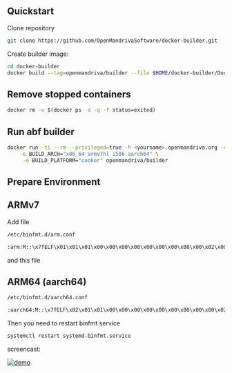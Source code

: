 ## Quickstart

Clone repository

```bash
git clone https://github.com/OpenMandrivaSoftware/docker-builder.git
```
Create builder image:

```bash
cd docker-builder
docker build --tag=openmandriva/builder --file $HOME/docker-builder/Dockerfile.builder .
```

## Remove stopped containers
```bash
docker rm -v $(docker ps -a -q -f status=exited)
```

## Run abf builder
```bash
docker run -ti --rm --privileged=true -h <yourname>.openmandriva.org -e BUILD_TOKEN="your_token" \
	-e BUILD_ARCH="x86_64 armv7hl i586 aarch64" \
	 -e BUILD_PLATFORM="cooker" openmandriva/builder
```

## Prepare Environment
## ARMv7

Add file

```bash
/etc/binfmt.d/arm.conf
```
```bash
:arm:M::\x7fELF\x01\x01\x01\x00\x00\x00\x00\x00\x00\x00\x00\x00\x02\x00\x28\x00:\xff\xff\xff\xff\xff\xff\xff\x00\xff\xff\xff\xff\xff\xff\xff\xff\xfe\xff\xff\xff:/usr/bin/qemu-arm-binfmt:P
```
and this file

## ARM64 (aarch64)
```bash
/etc/binfmt.d/aarch64.conf
```
```bash
:aarch64:M::\x7fELF\x02\x01\x01\x00\x00\x00\x00\x00\x00\x00\x00\x00\x02\x00\xb7\x00:\xff\xff\xff\xff\xff\xff\xff\x00\xff\xff\xff\xff\xff\xff\xff\xff\xfe\xff\xff\xff:/usr/bin/qemu-aarch64-binfmt:P
```
Then you need to restart binfmt service

```bash
systemctl restart systemd-binfmt.service
```
screencast:

[![demo](https://asciinema.org/a/9c5mzq43h15kmeg4roiq8yvok.png)](https://asciinema.org/a/9c5mzq43h15kmeg4roiq8yvok?autoplay=1)
